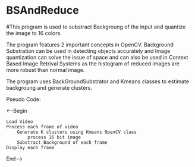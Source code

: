 # BSAndReduce

#This program is used to substract Backgroung of the input and quantize the image to 16 colors. 

The program features 2 important concepts in OpenCV. Background Substration can be used in detecting objects accurately and Image quantization can solve the issue of space and can also be used in Context Based Image Retrival Systems as the histogram of reduced images are more robust than normal image.

The program uses BackGroundSubstrator and Kmeans classes to estimate backgroung and generate clusters.

Pseudo Code:


<--Begin

	Load Video
	Process each frame of video
		Generate K clusters using Kmeans OpenCV class
			process 16 bit image
		Substract Background of each frame
	Display each frame
	
End-->
